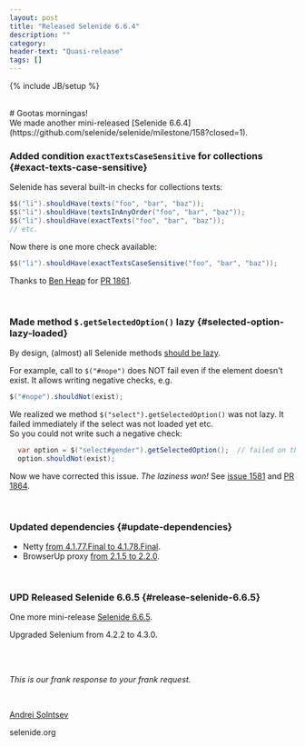 ```yaml
---
layout: post
title: "Released Selenide 6.6.4"
description: ""
category:
header-text: "Quasi-release"
tags: []
---
```

{% include JB/setup %}

<br>
# Gootas morningas!

<br>
We made another mini-released [Selenide 6.6.4](https://github.com/selenide/selenide/milestone/158?closed=1).


### Added condition `exactTextsCaseSensitive` for collections {#exact-texts-case-sensitive}

Selenide has several built-in checks for collections texts:
```java
$$("li").shouldHave(texts("foo", "bar", "baz"));
$$("li").shouldHave(textsInAnyOrder("foo", "bar", "baz"));
$$("li").shouldHave(exactTexts("foo", "bar", "baz"));
// etc.
```

Now there is one more check available:
```java
$$("li").shouldHave(exactTextsCaseSensitive("foo", "bar", "baz"));
```

Thanks to [Ben Heap](https://github.com/ben-nc2) for [PR 1861](https://github.com/selenide/selenide/pull/1861).

<br>

### Made method `$.getSelectedOption()` lazy {#selected-option-lazy-loaded}

By design, (almost) all Selenide methods [should be lazy](https://github.com/selenide/selenide/wiki/Lazy-loading).

For example, call to `$("#nope")` does NOT fail even if the element doesn't exist. It allows writing negative checks, e.g.
```java
$("#nope").shouldNot(exist);
```

We realized we method `$("select").getSelectedOption()` was not lazy. It failed immediately if the select was not 
loaded yet etc.  
So you could not write such a negative check:
```java
  var option = $("select#gender").getSelectedOption();  // failed on this line
  option.shouldNot(exist);
```

Now we have corrected this issue. _The laziness won!_
See [issue 1581](https://github.com/selenide/selenide/issues/1581) and [PR 1864](https://github.com/selenide/selenide/pull/1864).

<br>

### Updated dependencies {#update-dependencies}

* Netty [from 4.1.77.Final to 4.1.78.Final](https://github.com/selenide/selenide/pull/1857).
* BrowserUp proxy [from 2.1.5 to 2.2.0](https://github.com/selenide/selenide/pull/1860).

<br>

### UPD Released Selenide 6.6.5 {#release-selenide-6.6.5}

One more mini-release [Selenide 6.6.5](https://github.com/selenide/selenide/milestone/159?closed=1).

Upgraded Selenium from 4.2.2 to 4.3.0.

<br>
<br>

_This is our frank response to your frank request._

<br>

[Andrei Solntsev](http://asolntsev.github.io/)

selenide.org
